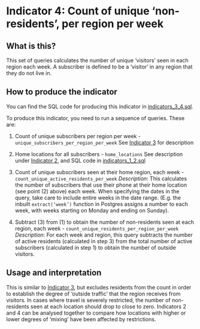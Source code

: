 # Indicator 4: Count of unique ‘non-residents’, per region per week

## What is this?

This set of queries calculates the number of unique ‘visitors’ seen in each region each week. A subscriber is defined to be a ‘visitor’ in any region that they do not live in.

## How to produce the indicator

You can find the SQL code for producing this indicator in [indicators_3_4.sql](indicators_3_4.sql).

To produce this indicator, you need to run a sequence of queries. These are:

1. Count of unique subscribers per region per week - `unique_subscribers_per_region_per_week`
    See [Indicator 3](indicator_3.md) for description

2. Home locations for all subscribers - `home_locations`
    See description under [Indicator 2](indicator_2.md), and SQL code in [indicators_1_2.sql](indicators_1_2.sql)

3. Count of unique subscribers seen at their home region, each week - `count_unique_active_residents_per_week`
    *Description*: This calculates the number of subscribers that use their phone at their home location (see point (2) above) each week. When specifying the dates in the query, take care to include entire weeks in the date range. (E.g. the inbuilt `extract(‘week’)` function in Postgres assigns a number to each week, with weeks starting on Monday and ending on Sunday).

4. Subtract (3) from (1) to obtain the number of non-residents seen at each region, each week - `count_unique_residents_per_region_per_week`
    *Description*: For each week and region, this query subtracts the number of active residents (calculated in step 3) from the total number of active subscribers (calculated in step 1) to obtain the number of outside visitors.

## Usage and interpretation

This is similar to [Indicator 3](indicator_3.md), but excludes residents from the count in order to establish the degree of ‘outside traffic’ that the region receives from visitors. In cases where travel is severely restricted, the number of non-residents seen at each location should drop to close to zero. Indicators 2 and 4 can be analysed together to compare how locations with higher or lower degrees of ‘mixing’ have been affected by restrictions.
